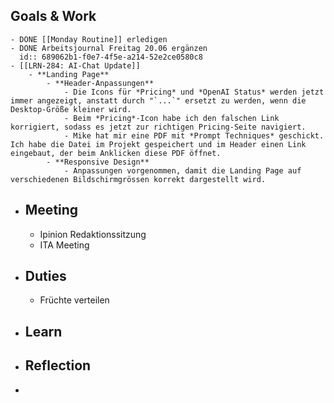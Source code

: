 ## Goals & Work
	- DONE [[Monday Routine]] erledigen
	- DONE Arbeitsjournal Freitag 20.06 ergänzen
	  id:: 689062b1-f0e7-4f5e-a214-52e2ce0580c8
	- [[LRN-284: AI-Chat Update]]
		- **Landing Page**
			- **Header-Anpassungen**
				- Die Icons für *Pricing* und *OpenAI Status* werden jetzt immer angezeigt, anstatt durch "`...`" ersetzt zu werden, wenn die Desktop-Größe kleiner wird.
				- Beim *Pricing*-Icon habe ich den falschen Link korrigiert, sodass es jetzt zur richtigen Pricing-Seite navigiert.
				- Mike hat mir eine PDF mit *Prompt Techniques* geschickt. Ich habe die Datei im Projekt gespeichert und im Header einen Link eingebaut, der beim Anklicken diese PDF öffnet.
			- **Responsive Design**
				- Anpassungen vorgenommen, damit die Landing Page auf verschiedenen Bildschirmgrössen korrekt dargestellt wird.
- ## Meeting
	- Ipinion Redaktionssitzung
	- ITA Meeting
- ## Duties
	- Früchte verteilen
- ## Learn
- ## Reflection
-